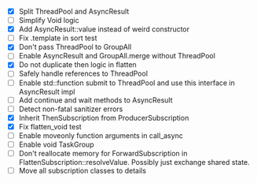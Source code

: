 - [x] Split ThreadPool and AsyncResult
- [ ] Simplify Void logic
- [x] Add AsyncResult::value instead of weird constructor
- [ ] Fix .template in sort test
- [x] Don't pass ThreadPool to GroupAll
- [ ] Enable AsyncResult and GroupAll.merge without ThreadPool
- [x] Do not duplicate then logic in flatten
- [ ] Safely handle references to ThreadPool
- [ ] Enable std::function submit to ThreadPool and use this interface in AsyncResult impl
- [ ] Add continue and wait methods to AsyncResult
- [ ] Detect non-fatal sanitizer errors
- [x] Inherit ThenSubscription from ProducerSubscription
- [x] Fix flatten_void test
- [ ] Enable moveonly function arguments in call_async
- [ ] Enable void TaskGroup
- [ ] Don't reallocate memory for ForwardSubscription in FlattenSubscription::resolveValue. Possibly just exchange shared state.
- [ ] Move all subscription classes to details
